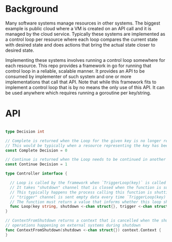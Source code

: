 # Background

Many software systems manage resources in other systems. The biggest example is public cloud where a VM is created on an API call and it is managed by the cloud service. Typically these systems are implemented as a control loop per resource where each loop compares the current state with desired state and does actions that bring the actual state closer to desired state.

Implementing these systems involves running a control loop somewhere for each resource. This repo provides a framework in go for running that control loop in a reliable, scalable manner. It provides an API to be consumed by implementer of such system and one or more implementations that call that API. Note that while this framework fits to implement a control loop that is by no means the only use of this API. It can be used anywhere which requires running a goroutine per key/string.

# API

```go

type Decision int

// Complete is returned when the Loop for the given key is no longer required.
// This would be typically when a resource representing the key has been completely deleted and is no longer need to be monitored
const Complete Decision = 0

// Continue is returned when the Loop needs to be continued in another process.
const Continue Decision = 1

type Controller interface {

  // Loop is called by the framework when `TriggerLoop(key)` is called on the given key.
  // It takes "shutdown" channel that is closed when the function is supposed to persist its state and return as quickly as possible.
  // This typically happens the process calling this function is shutting down.
  // "trigger" channel is sent empty data every time `TriggerLoop(key)` is called with this key and the function is already running.
  // The function must return a value that informs whether this loop should be continued in another process.
  func Loop(key string, shutdown <-chan struct{}, trigger <-chan struct{}) Decision
}

// ContextFromShutdown returns a context that is cancelled when the shutdown channel is closed. Use it inside Loop to cancel
// operations happening on external systems during shutdown
func ContextFromShutdown(shutdown <-chan struct{}) context.Context {
}
```

